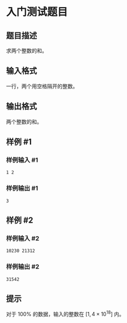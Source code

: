 # 入门测试题目

## 题目描述

求两个整数的和。

## 输入格式

一行，两个用空格隔开的整数。

## 输出格式

两个整数的和。

## 样例 #1

### 样例输入 #1
```
1 2
```

### 样例输出 #1

```
3
```

## 样例 #2

### 样例输入 #2
```
10230 21312
```

### 样例输出 #2

```
31542
```

## 提示

对于 $100\%$ 的数据，输入的整数在 $[1, 4 \times {10}^{18}]$ 内。
